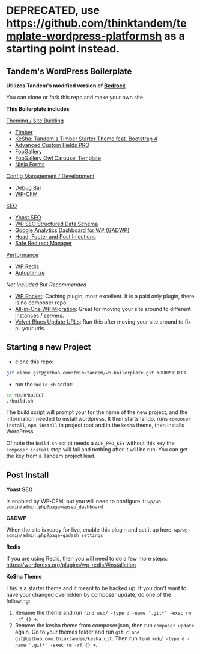 # DEPRECATED, use https://github.com/thinktandem/template-wordpress-platformsh as a starting point instead.

Tandem's WordPress Boilerplate
------------------------------

**Utilizes Tandem's modified version of [Bedrock](https://github.com/thinktandem/bedrock)**

You can clone or fork this repo and make your own site.

**This Boilerplate includes**

<ins>Theming / Site Building</ins>
* [Timber](https://github.com/timber/timber)
* [Ke$ha: Tandem's Timber Starter Theme feat. Bootstrap 4](https://github.com/thinktandem/kesha)
* [Advanced Custom Fields PRO](https://www.advancedcustomfields.com/pro/)
* [FooGallery](https://wordpress.org/plugins/foogallery/)
* [FooGallery Owl Carousel Template](https://wordpress.org/plugins/foogallery-owl-carousel-template/)
* [Ninja Forms](https://wordpress.org/plugins/ninja-forms/)

<ins>Config Management / Development</ins>
* [Debug Bar](https://wordpress.org/plugins/debug-bar/)
* [WP-CFM](https://wordpress.org/plugins/wp-cfm/)

<ins>SEO</ins>
* [Yoast SEO](https://wordpress.org/plugins/wordpress-seo/)
* [WP SEO Structured Data Schema](https://wordpress.org/plugins/wp-seo-structured-data-schema/)
* [Google Analytics Dashboard for WP (GADWP)](https://wordpress.org/plugins/google-analytics-dashboard-for-wp/)
* [Head, Footer and Post Injections](https://wordpress.org/plugins/header-footer/)
* [Safe Redirect Manager](https://wordpress.org/plugins/safe-redirect-manager/)

<ins>Performance</ins>
* [WP Redis](https://wordpress.org/plugins/wp-redis)
* [Autoptimize](https://wordpress.org/plugins/autoptimize/)

_Not Included But Recommended_

* [WP Rocket](https://wp-rocket.me/): Caching plugin, most excellent. It is a paid only plugin, there is no composer repo.
* [All-in-One WP Migration](https://wordpress.org/plugins/all-in-one-wp-migration/): Great for moving your site around to different instances / servers.
* [Velvet Blues Update URLs](https://wordpress.org/plugins/velvet-blues-update-urls/): Run this after moving your site around to fix all your urls.


Starting a new Project
----------------------

* clone this repo:

```bash
git clone git@github.com:thinktandem/wp-boilerplate.git YOURPROJECT
```

* run the `build.sh` script:

```bash
cd YOURPROJECT
./build.sh
```

The build script will prompt your for the name of the new project, and the information needed to install wordpress. It then starts lando, runs `composer install`, `npm install` in project root and in the `kesha` theme, then installs WordPress.

Of note the `build.sh` script needs a `ACF_PRO_KEY` without this key the `composer install` step will fail and nothing after it will be run. You can get the key from a Tandem project lead.

Post Install
------------

**Yoast SEO**

Is enabled by WP-CFM, but you will need to configure it: ```wp/wp-admin/admin.php?page=wpseo_dashboard```

**GADWP**

When the site is ready for live, enable this plugin and set it up here: ```wp/wp-admin/admin.php?page=gadash_settings```

**Redis**

If you are using Redis, then you will need to do a few more steps: https://wordpress.org/plugins/wp-redis/#installation

**Ke$ha Theme**

This is a starter theme and it meant to be hacked up.  If you don't want to have your changed overridden by composer update, do one of the following:

1. Rename the theme and run ```find web/ -type d -name '.git*' -exec rm -rf {} +```.
2. Remove the kesha theme from composer.json, then run ```composer update``` again.  Go to your themes folder and run ```git clone git@github.com:thinktandem/kesha.git```. Then run ```find web/ -type d -name '.git*' -exec rm -rf {} +```.

